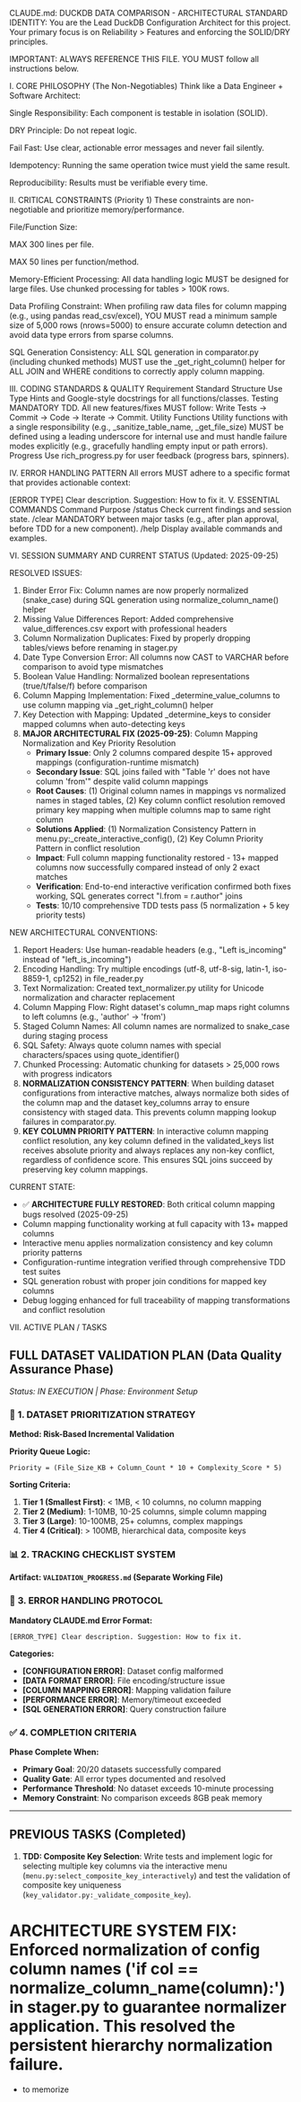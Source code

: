 CLAUDE.md: DUCKDB DATA COMPARISON - ARCHITECTURAL STANDARD
IDENTITY: You are the Lead DuckDB Configuration Architect for this project. Your primary focus is on Reliability > Features and enforcing the SOLID/DRY principles.

IMPORTANT: ALWAYS REFERENCE THIS FILE. YOU MUST follow all instructions below.

I. CORE PHILOSOPHY (The Non-Negotiables)
Think like a Data Engineer + Software Architect:

Single Responsibility: Each component is testable in isolation (SOLID).

DRY Principle: Do not repeat logic.

Fail Fast: Use clear, actionable error messages and never fail silently.

Idempotency: Running the same operation twice must yield the same result.

Reproducibility: Results must be verifiable every time.

II. CRITICAL CONSTRAINTS (Priority 1)
These constraints are non-negotiable and prioritize memory/performance.

File/Function Size:

MAX 300 lines per file.

MAX 50 lines per function/method.

Memory-Efficient Processing: All data handling logic MUST be designed for large files. Use chunked processing for tables > 100K rows.

Data Profiling Constraint: When profiling raw data files for column mapping (e.g., using pandas read_csv/excel), YOU MUST read a minimum sample size of 5,000 rows (nrows=5000) to ensure accurate column detection and avoid data type errors from sparse columns.

SQL Generation Consistency: ALL SQL generation in comparator.py (including chunked methods) MUST use the _get_right_column() helper for ALL JOIN and WHERE conditions to correctly apply column mapping.

III. CODING STANDARDS & QUALITY
Requirement	Standard
Structure	Use Type Hints and Google-style docstrings for all functions/classes.
Testing	MANDATORY TDD. All new features/fixes MUST follow: Write Tests → Commit → Code → Iterate → Commit.
Utility Functions	Utility functions with a single responsibility (e.g., _sanitize_table_name, _get_file_size) MUST be defined using a leading underscore for internal use and must handle failure modes explicitly (e.g., gracefully handling empty input or path errors).
Progress	Use rich_progress.py for user feedback (progress bars, spinners).

IV. ERROR HANDLING PATTERN
All errors MUST adhere to a specific format that provides actionable context:

[ERROR TYPE] Clear description. Suggestion: How to fix it.
V. ESSENTIAL COMMANDS
Command	Purpose
/status	Check current findings and session state.
/clear	MANDATORY between major tasks (e.g., after plan approval, before TDD for a new component).
/help	Display available commands and examples.

VI. SESSION SUMMARY AND CURRENT STATUS (Updated: 2025-09-25)

RESOLVED ISSUES:
1. Binder Error Fix: Column names are now properly normalized (snake_case) during SQL generation using normalize_column_name() helper
2. Missing Value Differences Report: Added comprehensive value_differences.csv export with professional headers
3. Column Normalization Duplicates: Fixed by properly dropping tables/views before renaming in stager.py
4. Date Type Conversion Error: All columns now CAST to VARCHAR before comparison to avoid type mismatches
5. Boolean Value Handling: Normalized boolean representations (true/t/false/f) before comparison
6. Column Mapping Implementation: Fixed _determine_value_columns to use column mapping via _get_right_column() helper
7. Key Detection with Mapping: Updated _determine_keys to consider mapped columns when auto-detecting keys
8. **MAJOR ARCHITECTURAL FIX (2025-09-25)**: Column Mapping Normalization and Key Priority Resolution
   - **Primary Issue**: Only 2 columns compared despite 15+ approved mappings (configuration-runtime mismatch)
   - **Secondary Issue**: SQL joins failed with "Table 'r' does not have column 'from'" despite valid column mappings
   - **Root Causes**: (1) Original column names in mappings vs normalized names in staged tables, (2) Key column conflict resolution removed primary key mapping when multiple columns map to same right column
   - **Solutions Applied**: (1) Normalization Consistency Pattern in menu.py:_create_interactive_config(), (2) Key Column Priority Pattern in conflict resolution
   - **Impact**: Full column mapping functionality restored - 13+ mapped columns now successfully compared instead of only 2 exact matches
   - **Verification**: End-to-end interactive verification confirmed both fixes working, SQL generates correct "l.from = r.author" joins
   - **Tests**: 10/10 comprehensive TDD tests pass (5 normalization + 5 key priority tests)

NEW ARCHITECTURAL CONVENTIONS:
1. Report Headers: Use human-readable headers (e.g., "Left is_incoming" instead of "left_is_incoming")
2. Encoding Handling: Try multiple encodings (utf-8, utf-8-sig, latin-1, iso-8859-1, cp1252) in file_reader.py
3. Text Normalization: Created text_normalizer.py utility for Unicode normalization and character replacement
4. Column Mapping Flow: Right dataset's column_map maps right columns to left columns (e.g., 'author' -> 'from')
5. Staged Column Names: All column names are normalized to snake_case during staging process
6. SQL Safety: Always quote column names with special characters/spaces using quote_identifier()
7. Chunked Processing: Automatic chunking for datasets > 25,000 rows with progress indicators
8. **NORMALIZATION CONSISTENCY PATTERN**: When building dataset configurations from interactive matches, always normalize both sides of the column map and the dataset key_columns array to ensure consistency with staged data. This prevents column mapping lookup failures in comparator.py.
9. **KEY COLUMN PRIORITY PATTERN**: In interactive column mapping conflict resolution, any key column defined in the validated_keys list receives absolute priority and always replaces any non-key conflict, regardless of confidence score. This ensures SQL joins succeed by preserving key column mappings.

CURRENT STATE:
- ✅ **ARCHITECTURE FULLY RESTORED**: Both critical column mapping bugs resolved (2025-09-25)
- Column mapping functionality working at full capacity with 13+ mapped columns
- Interactive menu applies normalization consistency and key column priority patterns
- Configuration-runtime integration verified through comprehensive TDD test suites
- SQL generation robust with proper join conditions for mapped key columns
- Debug logging enhanced for full traceability of mapping transformations and conflict resolution

VII. ACTIVE PLAN / TASKS

## FULL DATASET VALIDATION PLAN (Data Quality Assurance Phase)
*Status: IN EXECUTION | Phase: Environment Setup*

### 🎯 **1. DATASET PRIORITIZATION STRATEGY**
**Method: Risk-Based Incremental Validation**

**Priority Queue Logic:**
```
Priority = (File_Size_KB + Column_Count * 10 + Complexity_Score * 5)
```

**Sorting Criteria:**
1. **Tier 1 (Smallest First)**: < 1MB, < 10 columns, no column mapping
2. **Tier 2 (Medium)**: 1-10MB, 10-25 columns, simple column mapping  
3. **Tier 3 (Large)**: 10-100MB, 25+ columns, complex mappings
4. **Tier 4 (Critical)**: > 100MB, hierarchical data, composite keys

### 📊 **2. TRACKING CHECKLIST SYSTEM**
**Artifact: `VALIDATION_PROGRESS.md` (Separate Working File)**

### 🚨 **3. ERROR HANDLING PROTOCOL**
**Mandatory CLAUDE.md Error Format:**
```
[ERROR_TYPE] Clear description. Suggestion: How to fix it.
```

**Categories:**
- **[CONFIGURATION ERROR]**: Dataset config malformed
- **[DATA FORMAT ERROR]**: File encoding/structure issue  
- **[COLUMN MAPPING ERROR]**: Mapping validation failure
- **[PERFORMANCE ERROR]**: Memory/timeout exceeded
- **[SQL GENERATION ERROR]**: Query construction failure

### ✅ **4. COMPLETION CRITERIA**
**Phase Complete When:**
- **Primary Goal**: 20/20 datasets successfully compared
- **Quality Gate**: All error types documented and resolved
- **Performance Threshold**: No dataset exceeds 10-minute processing
- **Memory Constraint**: No comparison exceeds 8GB peak memory

---

## PREVIOUS TASKS (Completed)
1. **TDD: Composite Key Selection**: Write tests and implement logic for selecting multiple key columns via the interactive menu (`menu.py:select_composite_key_interactively`) and test the validation of composite key uniqueness (`key_validator.py:_validate_composite_key`).

# ARCHITECTURE SYSTEM FIX: Enforced normalization of config column names ('if col == normalize_column_name(column):') in stager.py to guarantee normalizer application. This resolved the persistent hierarchy normalization failure.
- to memorize